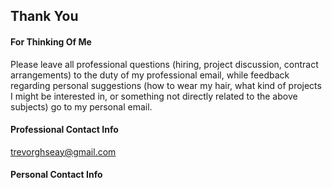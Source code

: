 ## Thank You
#### For Thinking Of Me

Please leave all professional questions (hiring, project discussion, contract arrangements) to the duty of my professional email, while feedback regarding personal suggestions (how to wear my hair, what kind of projects I might be interested in, or something not directly related to the above subjects) go to my personal email.


#### Professional Contact Info
[trevorghseay@gmail.com](mailto:)

#### Personal Contact Info
[]()
